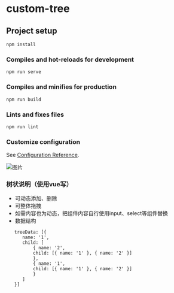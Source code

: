 # custom-tree

## Project setup
```
npm install
```

### Compiles and hot-reloads for development
```
npm run serve
```

### Compiles and minifies for production
```
npm run build
```

### Lints and fixes files
```
npm run lint
```

### Customize configuration
See [Configuration Reference](https://cli.vuejs.org/config/).


![图片](https://segmentfault.com/img/bVcHqt7 "1")

### 树状说明（使用vue写）
+ 可动态添加、删除
+ 可整体拖拽
+ 如需内容也为动态，把组件内容自行使用input、select等组件替换
+ 数据结构
```
   treeData: [{
      name: '1',
      child: [
          { name: '2',
          child: [{ name: '1' }, { name: '2' }]
          },
          { name: '1',
          child: [{ name: '1' }, { name: '2' }]
          }
      ]
   }]
```

